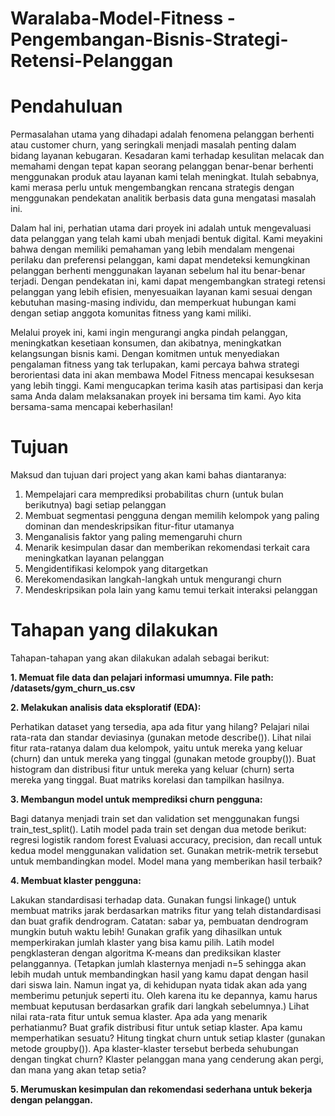 # Waralaba-Model-Fitness - Pengembangan-Bisnis-Strategi-Retensi-Pelanggan
# Pendahuluan <a id='intro'></a>

Permasalahan utama yang dihadapi adalah fenomena pelanggan berhenti atau customer churn, yang seringkali menjadi masalah penting dalam bidang layanan kebugaran. Kesadaran kami terhadap kesulitan melacak dan memahami dengan tepat kapan seorang pelanggan benar-benar berhenti menggunakan produk atau layanan kami telah meningkat. Itulah sebabnya, kami merasa perlu untuk mengembangkan rencana strategis dengan menggunakan pendekatan analitik berbasis data guna mengatasi masalah ini. 

Dalam hal ini, perhatian utama dari proyek ini adalah untuk mengevaluasi data pelanggan yang telah kami ubah menjadi bentuk digital. Kami meyakini bahwa dengan memiliki pemahaman yang lebih mendalam mengenai perilaku dan preferensi pelanggan, kami dapat mendeteksi kemungkinan pelanggan berhenti menggunakan layanan sebelum hal itu benar-benar terjadi. Dengan pendekatan ini, kami dapat mengembangkan strategi retensi pelanggan yang lebih efisien, menyesuaikan layanan kami sesuai dengan kebutuhan masing-masing individu, dan memperkuat hubungan kami dengan setiap anggota komunitas fitness yang kami miliki. 

Melalui proyek ini, kami ingin mengurangi angka pindah pelanggan, meningkatkan kesetiaan konsumen, dan akibatnya, meningkatkan kelangsungan bisnis kami. Dengan komitmen untuk menyediakan pengalaman fitness yang tak terlupakan, kami percaya bahwa strategi berorientasi data ini akan membawa Model Fitness mencapai kesuksesan yang lebih tinggi. Kami mengucapkan terima kasih atas partisipasi dan kerja sama Anda dalam melaksanakan proyek ini bersama tim kami. Ayo kita bersama-sama mencapai keberhasilan! 

# Tujuan <a id='GoalSet'></a>

Maksud dan tujuan dari project yang akan kami bahas diantaranya:

1. Mempelajari cara memprediksi probabilitas churn (untuk bulan berikutnya) bagi setiap pelanggan
2. Membuat segmentasi pengguna dengan memilih kelompok yang paling dominan dan mendeskripsikan fitur-fitur utamanya
3. Menganalisis faktor yang paling memengaruhi churn
4. Menarik kesimpulan dasar dan memberikan rekomendasi terkait cara meningkatkan layanan pelanggan
5. Mengidentifikasi kelompok yang ditargetkan
6. Merekomendasikan langkah-langkah untuk mengurangi churn
7. Mendeskripsikan pola lain yang kamu temui terkait interaksi pelanggan

# Tahapan yang dilakukan<a id='StepbyStep'></a>

Tahapan-tahapan yang akan dilakukan adalah sebagai berikut:

**1. Memuat file data dan pelajari informasi umumnya. File path: /datasets/gym_churn_us.csv**

**2. Melakukan analisis data eksploratif (EDA):**

Perhatikan dataset yang tersedia, apa ada fitur yang hilang?󠀲󠀡󠀥󠀥󠀧󠀨󠀣󠀠󠀳󠀰 Pelajari nilai rata-rata dan standar deviasinya (gunakan metode describe()).󠀲󠀡󠀥󠀥󠀧󠀨󠀣󠀡󠀳
Lihat nilai fitur rata-ratanya dalam dua kelompok, yaitu untuk mereka yang keluar (churn) dan untuk mereka yang tinggal (gunakan metode groupby()).󠀲󠀡󠀥󠀥󠀧󠀨󠀣󠀢󠀳
Buat histogram dan distribusi fitur untuk mereka yang keluar (churn) serta mereka yang tinggal.󠀲󠀡󠀥󠀥󠀧󠀨󠀣󠀣󠀳
Buat matriks korelasi dan tampilkan hasilnya.

**3. Membangun model untuk memprediksi churn pengguna:**

Bagi datanya menjadi train set dan validation set menggunakan fungsi train_test_split().󠀲󠀡󠀥󠀥󠀧󠀨󠀣󠀨󠀳
Latih model pada train set dengan dua metode berikut:
regresi logistik
random forest
Evaluasi accuracy, precision, dan recall untuk kedua model menggunakan validation set.󠀲󠀡󠀥󠀥󠀧󠀨󠀤󠀢󠀳󠀰 Gunakan metrik-metrik tersebut untuk membandingkan model.󠀲󠀡󠀥󠀥󠀧󠀨󠀤󠀣󠀳󠀰 Model mana yang memberikan hasil terbaik?

**4. Membuat klaster pengguna:**

Lakukan standardisasi terhadap data.󠀲󠀡󠀥󠀥󠀧󠀨󠀤󠀩󠀳
Gunakan fungsi linkage() untuk membuat matriks jarak berdasarkan matriks fitur yang telah distandardisasi dan buat grafik dendrogram.󠀲󠀡󠀥󠀥󠀧󠀨󠀥󠀠󠀳󠀰 Catatan: sabar ya, pembuatan dendrogram mungkin butuh waktu lebih!󠀲󠀡󠀥󠀥󠀧󠀨󠀥󠀡󠀳󠀰 Gunakan grafik yang dihasilkan untuk memperkirakan jumlah klaster yang bisa kamu pilih.󠀲󠀡󠀥󠀥󠀧󠀨󠀥󠀢󠀳
Latih model pengklasteran dengan algoritma K-means dan prediksikan klaster pelanggannya. (Tetapkan jumlah klasternya menjadi n=5 sehingga akan lebih mudah untuk membandingkan hasil yang kamu dapat dengan hasil dari siswa lain.󠀲󠀡󠀥󠀥󠀧󠀨󠀥󠀣󠀳󠀰 Namun ingat ya, di kehidupan nyata tidak akan ada yang memberimu petunjuk seperti itu. Oleh karena itu ke depannya, kamu harus membuat keputusan berdasarkan grafik dari langkah sebelumnya.)󠀲󠀡󠀥󠀥󠀧󠀨󠀥󠀤󠀳
Lihat nilai rata-rata fitur untuk semua klaster.󠀲󠀡󠀥󠀥󠀧󠀨󠀥󠀥󠀳󠀰 Apa ada yang menarik perhatianmu?󠀲󠀡󠀥󠀥󠀧󠀨󠀥󠀦󠀳
Buat grafik distribusi fitur untuk setiap klaster.󠀲󠀡󠀥󠀥󠀧󠀨󠀥󠀧󠀳󠀰 Apa kamu memperhatikan sesuatu?
Hitung tingkat churn untuk setiap klaster (gunakan metode groupby()).󠀲󠀡󠀥󠀥󠀧󠀨󠀥󠀩󠀳󠀰 Apa klaster-klaster tersebut berbeda sehubungan dengan tingkat churn?󠀲󠀡󠀥󠀥󠀧󠀨󠀦󠀠󠀳󠀰 Klaster pelanggan mana yang cenderung akan pergi, dan mana yang akan tetap setia?

**5. Merumuskan kesimpulan dan rekomendasi sederhana untuk bekerja dengan pelanggan.**
